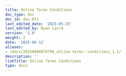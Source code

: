 ```yaml
---
title: Online Terms Conditions
doc_type: doc
doc_id: doc-071
last_edited_date: '2025-05-25'
last_edited_by: Ryan Laird
version: '1.0'
weight: 2
date: '2025-06-12'
aliases:
- /docs/20250606070709_online-terms--conditions_1_1/
description: ''
linkTitle: Online Terms Conditions
type: docs
---
```


